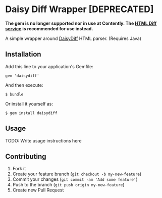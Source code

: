# Daisy Diff Wrapper [DEPRECATED]

**The gem is no longer supported nor in use at Contently. The [HTML Diff service](https://github.com/contently/html-diff-service) is recommended for use instead.**

A simple wrapper around [DaisyDiff](https://code.google.com/p/daisydiff/) HTML parser. (Requires Java)

## Installation

Add this line to your application's Gemfile:

    gem 'daisydiff'

And then execute:

    $ bundle

Or install it yourself as:

    $ gem install daisydiff

## Usage

TODO: Write usage instructions here

## Contributing

1. Fork it
2. Create your feature branch (`git checkout -b my-new-feature`)
3. Commit your changes (`git commit -am 'Add some feature'`)
4. Push to the branch (`git push origin my-new-feature`)
5. Create new Pull Request
